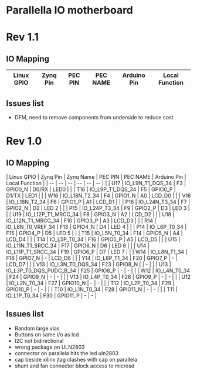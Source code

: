 # Parallella IO motherboard

# Rev 1.1

## IO Mapping

| Linux GPIO | Zynq Pin | PEC PIN | PEC NAME | Arduino Pin | Local Function |
| ---------- | -------- | ------- | -------- | ----------- | -------------- |

## Issues list
- DFM, need to remove components from underside to reduce cost

# Rev 1.0
## IO Mapping
| Linux GPIO | Zynq Pin | Zynq Name | PEC PIN | PEC NAME | Arduino Pin | Local Function |
| -- | -- | -- | -- | -- | -- |
| | U17 | IO_L9N_T1_DQS_34             | F3 | GPIO0_N | D0/RX | LED0 |
| | T16 | IO_L9P_T1_DQS_34             | F5 | GPIO0_P | D1/TX | LED1 |
| | W16 | IO_L18N_T2_34                | F4 | GPIO1_N | A0 | LCD_D0 |
| | V16 | IO_L18N_T2_34                | F6 | GPIO1_P | A1 | LCD_D1 |
| | P16 | IO_L24N_T3_34                    | F7 | GPIO2_N | D2 | LED 2 |
| | P15 | IO_L24P_T3_34                    | F9 | GPIO2_P | D3 | LED 3 |
| | U19 | IO_L12P_T1_MRCC_34               | F8 | GPIO3_N | A2 | LCD_D2 |
| | U18 | IO_L12N_T1_MRCC_34               | F10 | GPIO3_P | A3 | LCD_D3 |
| | R14 | IO_L6N_T0_VREF_34                | F13 | GPIO4_N | D4 | LED 4 |
| | P14 | IO_L6P_T0_34                     | F15 | GPIO4_P | D5 | LED 5 |
| | T15 | IO_L5N_T0_34                     | F14 | GPIO5_N | A4 | LCD_D4 |
| | T14 | IO_L5P_T0_34                       | F16 | GPIO5_P | A5 | LCD_D5 |
| | U15 | IO_L11N_T1_SRCC_34             | F17 | GPIO6_N | D6 | LED 6 |
| | U14 | IO_L11P_T1_SRCC_34             | F19 | GPIO6_P | D7 | LED 7 |
| | W14 | IO_L8N_T1_34                   | F18 | GPIO7_N | - | LCD_D6 |
| | Y14 | IO_L8P_T1_34                   | F20 | GPIO7_P | - | LCD_D7 |
| | V13 | IO_L3N_T0_DQS_34                   | F23 | GPIO8_N | | - |
| | U13 | IO_L3P_T0_DQS_PUDC_B_34 | F25 | GPIO8_P | - | - |
| | W12 | IO_L4N_T0_34            | F24 | GPIO9_N | - | - |
| | V13 | IO_L4P_T0_34             | F26 | GPIO9_P | - | - |
| | U12 | IO_L2N_T0_34             | F27 | GPIO10_N | - | - |
| | T12 | IO_L2P_T0_34             | F29 | GPIO10_P | - | - |
| | T10 | IO_L1N_T0_34             | F28 | GPIO11_N | - | - |
| | T11 | IO_L1P_T0_34             | F30 | GPIO11_P | - | - |

## Issues list

- Random large vias
- Buttons on same i/o as lcd
- I2C not bidirectional
- wrong package on ULN2803
- connector on parallela hits the led uln2803
- cap beside xilinx jtag clashes with cap on parallela
- shunt and fan connector block access to microsd
